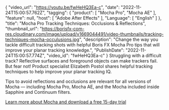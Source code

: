 {
"video_url": "https://youtu.be/fwHeHQ3Ea-c",
  "date": "2022-11-24T15:00:57.762Z",
  "tagging": {
    "product": [
      "Mocha Pro",
      "Mocha AE"
    ],
    "feature": null,
    "host": [
      "Adobe After Effects"
    ],
    "Language": [
      "English"
    ]
  },
  "title": "Mocha Pro Tracking Techniques: Occlusions & Reflections",
  "thumbnail_url": "https://borisfx-com-res.cloudinary.com/image/upload/v1669044491/video-thumbnails/tracking-techniques-mocha-occulusions.jpg",
  "description": "Change the way you tackle difficult tracking shots with helpful Boris FX Mocha Pro tips that will improve your planar tracking knowledge.",
  "PublishDate": "2022-11-24T15:00:57.774Z",
  "video_id": "fwHeHQ3Ea-c"
}
Struggling with a difficult track? Reflective surfaces and foreground objects can make trackers fail. But fear not! Product specialist Elizabeth Postol shares helpful tracking techniques to help improve your planar tracking IQ.

Tips to avoid reflections and occlusions are relevant for all versions of Mocha — including Mocha Pro, Mocha AE, and the Mocha included inside Sapphire and Continuum filters.

[Learn more about Mocha and download a free 15-day trial](https://vfx.borisfx.com/mocha-pro-free-trial)